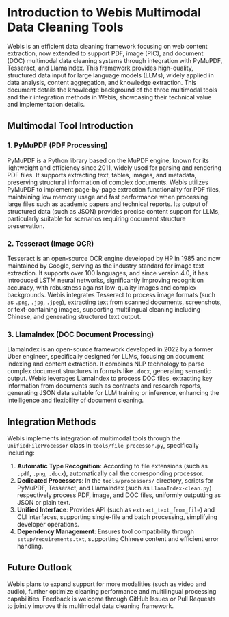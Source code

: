 # Introduction to Webis Multimodal Data Cleaning Tools

Webis is an efficient data cleaning framework focusing on web content extraction, now extended to support PDF, image (PIC), and document (DOC) multimodal data cleaning systems through integration with PyMuPDF, Tesseract, and LlamaIndex. This framework provides high-quality, structured data input for large language models (LLMs), widely applied in data analysis, content aggregation, and knowledge extraction. This document details the knowledge background of the three multimodal tools and their integration methods in Webis, showcasing their technical value and implementation details.

## Multimodal Tool Introduction

### 1. PyMuPDF (PDF Processing)

PyMuPDF is a Python library based on the MuPDF engine, known for its lightweight and efficiency since 2011, widely used for parsing and rendering PDF files. It supports extracting text, tables, images, and metadata, preserving structural information of complex documents. Webis utilizes PyMuPDF to implement page-by-page extraction functionality for PDF files, maintaining low memory usage and fast performance when processing large files such as academic papers and technical reports. Its output of structured data (such as JSON) provides precise content support for LLMs, particularly suitable for scenarios requiring document structure preservation.

### 2. Tesseract (Image OCR)

Tesseract is an open-source OCR engine developed by HP in 1985 and now maintained by Google, serving as the industry standard for image text extraction. It supports over 100 languages, and since version 4.0, it has introduced LSTM neural networks, significantly improving recognition accuracy, with robustness against low-quality images and complex backgrounds. Webis integrates Tesseract to process image formats (such as `.png`, `.jpg`, `.jpeg`), extracting text from scanned documents, screenshots, or text-containing images, supporting multilingual cleaning including Chinese, and generating structured text output.

### 3. LlamaIndex (DOC Document Processing)

LlamaIndex is an open-source framework developed in 2022 by a former Uber engineer, specifically designed for LLMs, focusing on document indexing and content extraction. It combines NLP technology to parse complex document structures in formats like `.docx`, generating semantic output. Webis leverages LlamaIndex to process DOC files, extracting key information from documents such as contracts and research reports, generating JSON data suitable for LLM training or inference, enhancing the intelligence and flexibility of document cleaning.

## Integration Methods

Webis implements integration of multimodal tools through the `UnifiedFileProcessor` class in `tools/file_processor.py`, specifically including:

1. **Automatic Type Recognition**: According to file extensions (such as `.pdf`, `.png`, `.docx`), automatically call the corresponding processor.
2. **Dedicated Processors**: In the `tools/processors/` directory, scripts for PyMuPDF, Tesseract, and LlamaIndex (such as `LlamaIndex-clean.py`) respectively process PDF, image, and DOC files, uniformly outputting as JSON or plain text.
3. **Unified Interface**: Provides API (such as `extract_text_from_file`) and CLI interfaces, supporting single-file and batch processing, simplifying developer operations.
4. **Dependency Management**: Ensures tool compatibility through `setup/requirements.txt`, supporting Chinese content and efficient error handling.

## Future Outlook

Webis plans to expand support for more modalities (such as video and audio), further optimize cleaning performance and multilingual processing capabilities. Feedback is welcome through GitHub Issues or Pull Requests to jointly improve this multimodal data cleaning framework.